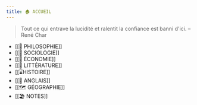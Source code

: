 ```yaml
---
title: 🏠 ACCUEIL
---
```



> Tout ce qui entrave la lucidité et ralentit la confiance est banni d'ici. 
> – René Char 

-  [[💭 PHILOSOPHIE]]
- [[🌆 SOCIOLOGIE]]
- [[🏦 ÉCONOMIE]]
- [[📖 LITTÉRATURE]]
- [[⌛HISTOIRE]]
- [[💂 ANGLAIS]]
- [[🗺️ GÉOGRAPHIE]] 
- [[🏖️ NOTES]] 








